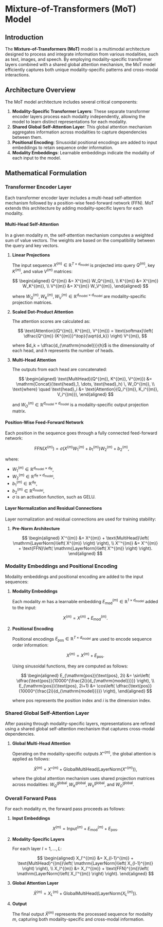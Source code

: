 # Mixture-of-Transformers (MoT) Model

## Introduction

The **Mixture-of-Transformers (MoT)** model is a multimodal architecture designed to process and integrate information from various modalities, such as text, images, and speech. By employing modality-specific transformer layers combined with a shared global attention mechanism, the MoT model efficiently captures both unique modality-specific patterns and cross-modal interactions.

## Architecture Overview

The MoT model architecture includes several critical components:

1. **Modality-Specific Transformer Layers**: These separate transformer encoder layers process each modality independently, allowing the model to learn distinct representations for each modality.
2. **Shared Global Self-Attention Layer**: This global attention mechanism aggregates information across modalities to capture dependencies between them.
3. **Positional Encoding**: Sinusoidal positional encodings are added to input embeddings to retain sequence order information.
4. **Modality Embeddings**: Learnable embeddings indicate the modality of each input to the model.

## Mathematical Formulation

### Transformer Encoder Layer

Each transformer encoder layer includes a multi-head self-attention mechanism followed by a position-wise feed-forward network (FFN). MoT extends this architecture by adding modality-specific layers for each modality.

#### Multi-Head Self-Attention

In a given modality $m$, the self-attention mechanism computes a weighted sum of value vectors. The weights are based on the compatibility between the query and key vectors.

1. **Linear Projections**

   The input sequence $X^{(m)} \in \mathbb{R}^{T \times d_{\mathrm{model}}}$ is projected into query $Q^{(m)}$, key $K^{(m)}$, and value $V^{(m)}$ matrices:

   $$
   \begin{aligned}
   Q^{(m)} &= X^{(m)} W_Q^{(m)}, \\
   K^{(m)} &= X^{(m)} W_K^{(m)}, \\
   V^{(m)} &= X^{(m)} W_V^{(m)},
   \end{aligned}
   $$

   where $W_Q^{(m)}, W_K^{(m)}, W_V^{(m)} \in \mathbb{R}^{d_{\mathrm{model}} \times d_{\mathrm{model}}}$ are modality-specific projection matrices.

2. **Scaled Dot-Product Attention**

   The attention scores are calculated as:

   $$
   \text{Attention}(Q^{(m)}, K^{(m)}, V^{(m)}) = \text{softmax}\left( \dfrac{Q^{(m)} {K^{(m)}}^\top}{\sqrt{d_k}} \right) V^{(m)},
   $$

   where $d_k = \dfrac{d_{\mathrm{model}}}{h}$ is the dimensionality of each head, and $h$ represents the number of heads.

3. **Multi-Head Attention**

   The outputs from each head are concatenated:

   $$
   \begin{aligned}
   \text{MultiHead}(Q^{(m)}, K^{(m)}, V^{(m)}) &= \mathrm{Concat}(\text{head}_1, \dots, \text{head}_h) \, W_O^{(m)}, \\
   \text{where} \quad \text{head}_i &= \text{Attention}(Q_i^{(m)}, K_i^{(m)}, V_i^{(m)}),
   \end{aligned}
   $$

   and $W_O^{(m)} \in \mathbb{R}^{d_{\mathrm{model}} \times d_{\mathrm{model}}}$ is a modality-specific output projection matrix.

#### Position-Wise Feed-Forward Network

Each position in the sequence goes through a fully connected feed-forward network:

$$
\text{FFN}(X^{(m)}) = \sigma\left( X^{(m)} W_1^{(m)} + b_1^{(m)} \right) W_2^{(m)} + b_2^{(m)},
$$

where:

- $W_1^{(m)} \in \mathbb{R}^{d_{\mathrm{model}} \times d_{\mathrm{ff}}}$,
- $W_2^{(m)} \in \mathbb{R}^{d_{\mathrm{ff}} \times d_{\mathrm{model}}}$,
- $b_1^{(m)} \in \mathbb{R}^{d_{\mathrm{ff}}}$,
- $b_2^{(m)} \in \mathbb{R}^{d_{\mathrm{model}}}$,
- $\sigma$ is an activation function, such as GELU.

#### Layer Normalization and Residual Connections

Layer normalization and residual connections are used for training stability:

1. **Pre-Norm Architecture**

   $$
   \begin{aligned}
   X'^{(m)} &= X^{(m)} + \text{MultiHead}\left( \mathrm{LayerNorm}\left( X^{(m)} \right) \right), \\
   X''^{(m)} &= X'^{(m)} + \text{FFN}\left( \mathrm{LayerNorm}\left( X'^{(m)} \right) \right).
   \end{aligned}
   $$

### Modality Embeddings and Positional Encoding

Modality embeddings and positional encoding are added to the input sequences:

1. **Modality Embeddings**

   Each modality $m$ has a learnable embedding $E_{\mathrm{mod}}^{(m)} \in \mathbb{R}^{1 \times d_{\mathrm{model}}}$ added to the input:

   $$
   X^{(m)} = X^{(m)} + E_{\mathrm{mod}}^{(m)}.
   $$

2. **Positional Encoding**

   Positional encodings $E_{\mathrm{pos}} \in \mathbb{R}^{T \times d_{\mathrm{model}}}$ are used to encode sequence order information:

   $$
   X^{(m)} = X^{(m)} + E_{\mathrm{pos}}.
   $$

   Using sinusoidal functions, they are computed as follows:

   $$
   \begin{aligned}
   E_{\mathrm{pos}}(\text{pos}, 2i) &= \sin\left( \dfrac{\text{pos}}{10000^{\frac{2i}{d_{\mathrm{model}}}}} \right), \\
   E_{\mathrm{pos}}(\text{pos}, 2i+1) &= \cos\left( \dfrac{\text{pos}}{10000^{\frac{2i}{d_{\mathrm{model}}}}} \right),
   \end{aligned}
   $$

   where $\text{pos}$ represents the position index and $i$ is the dimension index.

### Shared Global Self-Attention Layer

After passing through modality-specific layers, representations are refined using a shared global self-attention mechanism that captures cross-modal dependencies.

1. **Global Multi-Head Attention**

   Operating on the modality-specific outputs $X''^{(m)}$, the global attention is applied as follows:

   $$
   \hat{X}^{(m)} = X''^{(m)} + \text{GlobalMultiHead}\left( \mathrm{LayerNorm}\left( X''^{(m)} \right) \right),
   $$

   where the global attention mechanism uses shared projection matrices across modalities: $W_Q^{\mathrm{global}}, W_K^{\mathrm{global}}, W_V^{\mathrm{global}}$, and $W_O^{\mathrm{global}}$.

### Overall Forward Pass

For each modality $m$, the forward pass proceeds as follows:

1. **Input Embeddings**

   $$
   X^{(m)} = \mathrm{Input}^{(m)} + E_{\mathrm{mod}}^{(m)} + E_{\mathrm{pos}}.
   $$

2. **Modality-Specific Layers**

   For each layer $l = 1, \dots, L$:

   $$
   \begin{aligned}
   X_l'^{(m)} &= X_{l-1}^{(m)} + \text{MultiHead}^{(m)}\left( \mathrm{LayerNorm}\left( X_{l-1}^{(m)} \right) \right), \\
   X_l^{(m)} &= X_l'^{(m)} + \text{FFN}^{(m)}\left( \mathrm{LayerNorm}\left( X_l'^{(m)} \right) \right).
   \end{aligned}
   $$

3. **Global Attention Layer**

   $$
   \hat{X}^{(m)} = X_L^{(m)} + \text{GlobalMultiHead}\left( \mathrm{LayerNorm}\left( X_L^{(m)} \right) \right).
   $$

4. **Output**

   The final output $\hat{X}^{(m)}$ represents the processed sequence for modality $m$, capturing both modality-specific and cross-modal information.
